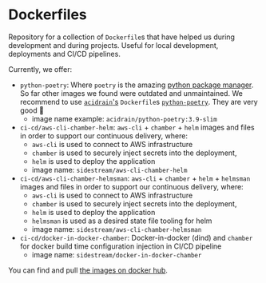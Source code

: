 # Dockerfiles

Repository for a collection of `Dockerfile`s that have helped us during development and during projects. Useful for local development, deployments and CI/CD pipelines.

Currently, we offer:

- `python-poetry`: Where `poetry` is the amazing [python package manager](https://python-poetry.org/). So far other images we found were outdated and unmaintained. We recommend to use [`acidrain`'s](https://hub.docker.com/u/acidrain) `Dockerfile`s [`python-poetry`](https://hub.docker.com/r/acidrain/python-poetry). They are very good 🙂
  - image name example: `acidrain/python-poetry:3.9-slim`
- `ci-cd/aws-cli-chamber-helm`: `aws-cli` + `chamber` + `helm` images and files in order to support our continuous delivery, where:
  - `aws-cli` is used to connect to AWS infrastructure
  - `chamber` is used to securely inject secrets into the deployment,
  - `helm` is used to deploy the application
  - image name: `sidestream/aws-cli-chamber-helm`
- `ci-cd/aws-cli-chamber-helmsman`: `aws-cli` + `chamber` + `helm` + `helmsman` images and files in order to support our continuous delivery, where:
  - `aws-cli` is used to connect to AWS infrastructure
  - `chamber` is used to securely inject secrets into the deployment,
  - `helm` is used to deploy the application
  - `helmsman` is used as a desired state file tooling for helm
  - image name: `sidestream/aws-cli-chamber-helmsman`
- `ci-cd/docker-in-docker-chamber`: Docker-in-docker (dind) and `chamber` for docker build time configuration injection in CI/CD pipeline
  - image name: `sidestream/docker-in-docker-chamber`

You can find and pull [the images on docker hub](https://hub.docker.com/r/sidestream).
